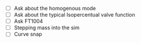 - [ ] Ask about the homogenous mode
- [ ] Ask about the typical Isopercentual valve function
- [ ] Ask FT1004
- [ ] Stepping mass into the sim
- [ ] Curve snap